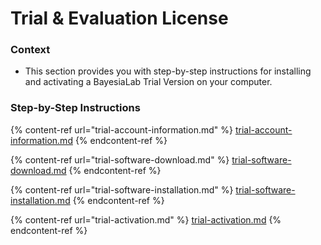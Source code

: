 # Trial & Evaluation License

### Context

* This section provides you with step-by-step instructions for installing and activating a BayesiaLab Trial Version on your computer.

### Step-by-Step Instructions

{% content-ref url="trial-account-information.md" %}
[trial-account-information.md](trial-account-information.md)
{% endcontent-ref %}

{% content-ref url="trial-software-download.md" %}
[trial-software-download.md](trial-software-download.md)
{% endcontent-ref %}

{% content-ref url="trial-software-installation.md" %}
[trial-software-installation.md](trial-software-installation.md)
{% endcontent-ref %}

{% content-ref url="trial-activation.md" %}
[trial-activation.md](trial-activation.md)
{% endcontent-ref %}


